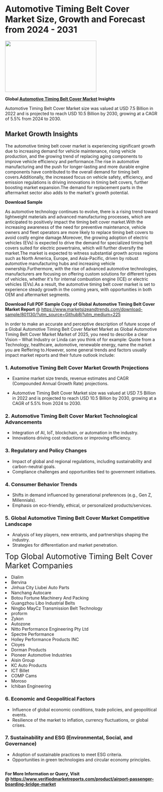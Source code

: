 <H1>Automotive Timing Belt Cover Market Size, Growth and Forecast from 2024 - 2031</H1><img class="aligncenter size-medium wp-image-584254" src="https://thirdeyenews.in/wp-content/uploads/2024/09/Global-Market-Research-300x168.jpeg" alt="" width="300" height="168" /><p><strong>Global&nbsp;<a href="https://www.marketsizeandtrends.com/download-sample/801130/?utm_source=Github8j?utm_medium=225">Automotive Timing Belt Cover Market</a> Insights</strong></p><p>Automotive Timing Belt Cover Market size was valued at USD 7.5 Billion in 2022 and is projected to reach USD 10.5 Billion by 2030, growing at a CAGR of 5.5% from 2024 to 2030.</p><p><h2>Market Growth Insights</h2> <p>The automotive timing belt cover market is experiencing significant growth due to increasing demand for vehicle maintenance, rising vehicle production, and the growing trend of replacing aging components to improve vehicle efficiency and performance.The rise in automotive manufacturing and the push for longer-lasting and more durable engine components have contributed to the overall demand for timing belt covers.Additionally, the increased focus on vehicle safety, efficiency, and emission regulations is driving innovations in timing belt covers, further boosting market expansion.The demand for replacement parts in the aftermarket sector also adds to the market's growth potential.</p> <p><strong>Download Sample</strong></p> <p>As automotive technology continues to evolve, there is a rising trend toward lightweight materials and advanced manufacturing processes, which are anticipated to positively impact the timing belt cover market.With the increasing awareness of the need for preventive maintenance, vehicle owners and fleet operators are more likely to replace timing belt covers to avoid costly engine damage.Moreover, the growing adoption of electric vehicles (EVs) is expected to drive the demand for specialized timing belt covers suited for electric powertrains, which will further diversify the market.The market is expected to witness substantial growth across regions such as North America, Europe, and Asia-Pacific, driven by robust automotive manufacturing hubs and increasing vehicle ownership.Furthermore, with the rise of advanced automotive technologies, manufacturers are focusing on offering custom solutions for different types of vehicles, whether it's for internal combustion engine (ICE) or electric vehicles (EVs).As a result, the automotive timing belt cover market is set to experience steady growth in the coming years, with opportunities in both OEM and aftermarket segments.</p> <p><span class=""><strong>Download Full PDF Sample Copy of Global Automotive Timing Belt Cover Market Report</strong> @ <a href="https://www.marketsizeandtrends.com/download-sample/801130/?utm_source=Github8j?utm_medium=225" target="_blank">https://www.marketsizeandtrends.com/download-sample/801130/?utm_source=Github8j?utm_medium=225</a></span></p><p>In order to make an accurate and perceptive description of future scope of a Global&nbsp;Automotive Timing Belt Cover Market Market as Global&nbsp;Automotive Timing Belt Cover Market Market of 2025, you need to describe a clear Vision &ndash; What Industry or Linda can you think of for example: Quote from a Technology, healthcare, automotive, renewable energy, name the market you are Reffering to.However, some general trends and factors usually impact market reports and their future outlook include:</p><h3>1.&nbsp;<strong>Automotive Timing Belt Cover Market Growth Projections</strong></h3><ul><li>Examine market size trends, revenue estimates and CAGR (Compounded Annual Growth Rate) projections.</li><li><p>Automotive Timing Belt Cover Market size was valued at USD 7.5 Billion in 2022 and is projected to reach USD 10.5 Billion by 2030, growing at a CAGR of 5.5% from 2024 to 2030.</p></li></ul><h3>2.&nbsp;<strong>Automotive Timing Belt Cover Market Technological Advancements</strong></h3><ul><li>Integration of AI, IoT, blockchain, or automation in the industry.</li><li>Innovations driving cost reductions or improving efficiency.</li></ul><h3>3.&nbsp;<strong>Regulatory and Policy Changes</strong></h3><ul><li>Impact of global and regional regulations, including sustainability and carbon-neutral goals.</li><li>Compliance challenges and opportunities tied to government initiatives.</li></ul><h3>4.&nbsp;<strong>Consumer Behavior Trends</strong></h3><ul><li>Shifts in demand influenced by generational preferences (e.g., Gen Z, Millennials).</li><li>Emphasis on eco-friendly, ethical, or personalized products/services.</li></ul><h3>5.&nbsp;<strong>Global Automotive Timing Belt Cover Market Competitive Landscape</strong></h3><ul><li>Analysis of key players, new entrants, and partnerships shaping the industry.</li><li>Strategies for differentiation and market penetration.</li></ul><p data-pm-slice="1 1 []"><span style="color: inherit; font-family: inherit; font-size: 25px;">Top Global Automotive Timing Belt Cover Market Companies</span></p><div class="" data-test-id=""><p><li>Dialim</li><li> Bervina</li><li> Jinhua City Liubei Auto Parts</li><li> Nanchang Autocare</li><li> Botou Fortune Machinery And Packing</li><li> Guangzhou Libo Industrial Belts</li><li> Ningbo MayCz Transmission Belt Technology</li><li> proform</li><li> Zykon</li><li> Autozone</li><li> Nitto Performance Engineering Pty Ltd</li><li> Spectre Performance</li><li> Holley Performance Products INC</li><li> Cloyes</li><li> Dorman Products</li><li> Pioneer Automotive Industries</li><li> Aisin Group</li><li> KC Auto Products</li><li> ICT Billet</li><li> COMP Cams</li><li> Moroso</li><li> Ichiban Engineering</li></p></div><h3>6.&nbsp;<strong>Economic and Geopolitical Factors</strong></h3><ul><li>Influence of global economic conditions, trade policies, and geopolitical events.</li><li>Resilience of the market to inflation, currency fluctuations, or global crises.</li></ul><h3>7.&nbsp;<strong>Sustainability and ESG (Environmental, Social, and Governance)</strong></h3><ul><li>Adoption of sustainable practices to meet ESG criteria.</li><li>Opportunities in green technologies and circular economy principles.</li></ul><h2><strong style="font-size: 14px;">For More Information or Query, Visit @&nbsp;</strong><a style="background-color: #ffffff; font-size: 14px;" href="https://www.marketsizeandtrends.com/report/automotive-timing-belt-cover-market/" target="_blank">https://www.verifiedmarketreports.com/product/airport-passenger-boarding-bridge-market</a></h2>